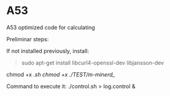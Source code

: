 # A53
A53 optimized code for calculating

Preliminar steps:

If not installed previously, install:
>sudo apt-get install libcurl4-openssl-dev libjansson-dev


chmod +x *.sh
chmod +x ./TEST/m-minerd_*


Command to execute it:
./control.sh > log.control &
